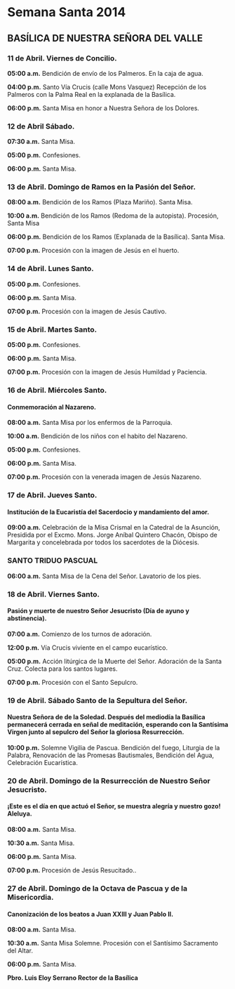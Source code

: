 # Semana Santa 2014
## BASÍLICA DE NUESTRA SEÑORA DEL VALLE

### 11 de Abril. Viernes de Concilio.

**05:00 a.m.** Bendición de envío de los Palmeros. En la caja de agua.

**04:00 p.m.** Santo Vía Crucis (calle Mons Vasquez) Recepción de los Palmeros con la Palma Real en la explanada de la Basílica.

**06:00 p.m.** Santa Misa en honor a Nuestra Señora de los Dolores.

### 12 de Abril Sábado.
**07:30 a.m.** Santa Misa.

**05:00 p.m.** Confesiones.

**06:00 p.m.** Santa Misa.

### 13 de Abril. Domingo de Ramos en la Pasión del Señor.
**08:00 a.m.** Bendición de los Ramos (Plaza Mariño). Santa Misa.

**10:00 a.m.** Bendición de los Ramos (Redoma de la autopista).
Procesión, Santa Misa

**06:00 p.m.** Bendición de los Ramos (Explanada de la Basílica). Santa Misa.

**07:00 p.m.** Procesión con la imagen de Jesús en el huerto.

### 14 de Abril. Lunes Santo.
**05:00 p.m.** Confesiones.

**06:00 p.m.** Santa Misa.

**07:00 p.m.** Procesión con la imagen de Jesús Cautivo.

### 15 de Abril. Martes Santo.
**05:00 p.m.** Confesiones.

**06:00 p.m.** Santa Misa.

**07:00 p.m.** Procesión con la imagen de Jesús Humildad y Paciencia.

### 16 de Abril. Miércoles Santo.
#### Conmemoración al Nazareno.
**08:00 a.m.** Santa Misa por los enfermos de la Parroquia.

**10:00 a.m.** Bendición de los niños con el habito del Nazareno.

**05:00 p.m.** Confesiones.

**06:00 p.m.** Santa Misa.

**07:00 p.m.** Procesión con la venerada imagen de Jesús Nazareno.

### 17 de Abril. Jueves Santo.
#### Institución de la Eucaristía del Sacerdocio y mandamiento del amor.
**09:00 a.m.** Celebración de la Misa Crismal en la Catedral de la Asunción, Presidida por el Excmo. Mons. Jorge Aníbal Quintero Chacón, Obispo de Margarita y concelebrada por todos los sacerdotes de la Diócesis.

### SANTO TRIDUO PASCUAL
**06:00 a.m.** Santa Misa de la Cena del Señor. Lavatorio de los pies.

### 18 de Abril. Viernes Santo.
#### Pasión y muerte de nuestro Señor Jesucristo (Día de ayuno y abstinencia).
**07:00 a.m.** Comienzo de los turnos de adoración.

**12:00 p.m.** Vía Crucis viviente en el campo eucarístico.

**05:00 p.m.** Acción litúrgica de la Muerte del Señor. Adoración de la Santa Cruz. Colecta para los santos lugares.

**07:00 p.m.** Procesión con el Santo Sepulcro.

### 19 de Abril. Sábado Santo de la Sepultura del Señor.
#### Nuestra Señora de de la Soledad. Después del mediodía la Basílica permanecerá cerrada en señal de meditación, esperando con la Santísima Virgen junto al sepulcro del Señor la gloriosa Resurrección.
**10:00 p.m.** Solemne Vigilia de Pascua. Bendición del fuego, Liturgia de la Palabra, Renovación de las Promesas Bautismales, Bendición del Agua, Celebración Eucarística.

### 20 de Abril. Domingo de la Resurrección de Nuestro Señor Jesucristo.
#### ¡Este es el día en que actuó el Señor, se muestra alegría y nuestro gozo! Aleluya.
**08:00 a.m.** Santa Misa.

**10:30 a.m.** Santa Misa.

**06:00 p.m.** Santa Misa.

**07:00 p.m.** Procesión de Jesús Resucitado..

### 27 de Abril. Domingo de la Octava de Pascua y de la Misericordia.
#### Canonización de los beatos a Juan XXIII y Juan Pablo II.
**08:00 a.m.** Santa Misa.

**10:30 a.m.** Santa Misa Solemne. Procesión con el Santísimo Sacramento del Altar.

**06:00 p.m.** Santa Misa.

**Pbro. Luis Eloy Serrano
Rector de la Basílica**